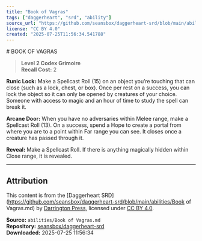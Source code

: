 ```yaml
---
title: "Book of Vagras"
tags: ["daggerheart", "srd", "ability"]
source_url: "https://github.com/seansbox/daggerheart-srd/blob/main/abilities/Book of Vagras.md"
license: "CC BY 4.0"
created: "2025-07-25T11:56:34.541788"
---
```


﻿# BOOK OF VAGRAS

> **Level 2 Codex Grimoire**  
> **Recall Cost:** 2

**Runic Lock:** Make a Spellcast Roll (15) on an object you’re touching that can close (such as a lock, chest, or box). Once per rest on a success, you can lock the object so it can only be opened by creatures of your choice. Someone with access to magic and an hour of time to study the spell can break it.

**Arcane Door:** When you have no adversaries within Melee range, make a Spellcast Roll (13). On a success, spend a Hope to create a portal from where you are to a point within Far range you can see. It closes once a creature has passed through it.

**Reveal:** Make a Spellcast Roll. If there is anything magically hidden within Close range, it is revealed.

---

## Attribution

This content is from the [Daggerheart SRD](https://github.com/seansbox/daggerheart-srd/blob/main/abilities/Book of Vagras.md) by [Darrington Press](https://darringtonpress.com/), licensed under [CC BY 4.0](https://creativecommons.org/licenses/by/4.0/).

**Source:** `abilities/Book of Vagras.md`  
**Repository:** [seansbox/daggerheart-srd](https://github.com/seansbox/daggerheart-srd)  
**Downloaded:** 2025-07-25 11:56:34

